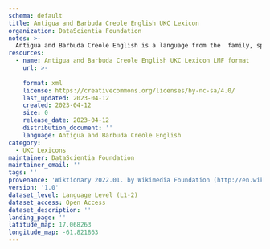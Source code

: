 ```yaml
---
schema: default
title: Antigua and Barbuda Creole English UKC Lexicon
organization: DataScientia Foundation
notes: >-
  Antigua and Barbuda Creole English is a language from the  family, spoken in North America. The UKC Lexicon of Antigua and Barbuda Creole English is represented as a lexico-semantic network. It consists of words, word senses, synsets, as well as sense-level and synset-level relationships.
resources:
  - name: Antigua and Barbuda Creole English UKC Lexicon LMF format
    url: >-
      
    format: xml
    license: https://creativecommons.org/licenses/by-nc-sa/4.0/
    last_updated: 2023-04-12
    created: 2023-04-12
    size: 0
    release_date: 2023-04-12
    distribution_document: ''
    language: Antigua and Barbuda Creole English
category:
  - UKC Lexicons
maintainer: DataScientia Foundation
maintainer_email: ''
tags: ''
provenance: 'Wiktionary 2022.01. by Wikimedia Foundation (http://en.wiktionary.org); Princeton WordNet 2.1 by Princeton University (https://wordnet.princeton.edu)'
version: '1.0'
dataset_level: Language Level (L1-2)
dataset_access: Open Access
dataset_description: ''
landing_page: ''
latitude_map: 17.068263
longitude_map: -61.821863
---
```

